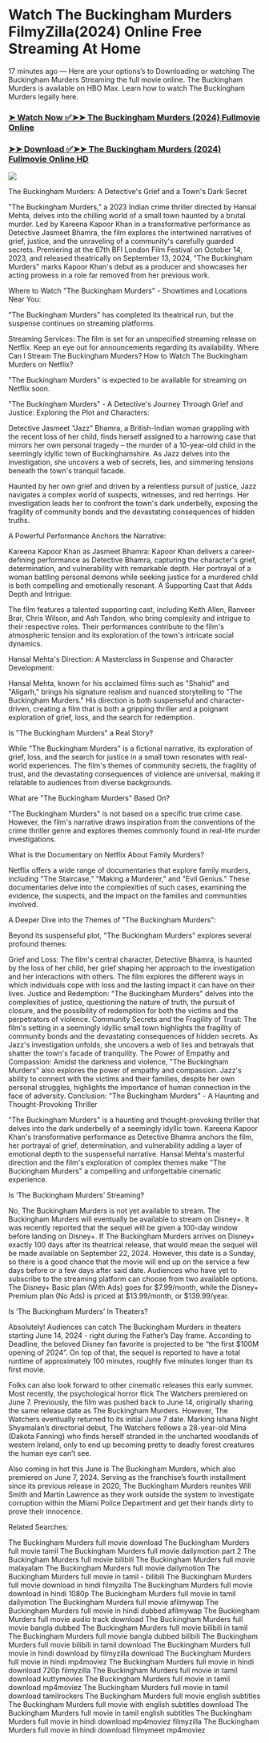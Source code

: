 # Watch The Buckingham Murders FilmyZilla(2024) Online Free Streaming At Home

17 minutes ago — Here are your options’s to Downloading or watching The Buckingham Murders Streaming the full movie online. The Buckingham Murders is available on HBO Max. Learn how to watch The Buckingham Murders legally here.


### [➤ Watch Now ✅➤➤ The Buckingham Murders (2024) Fullmovie Online](https://freeinhinditamilmovies.blogspot.com/2024/09/the-buckingham-murders-near-me-2024.html)

### [➤➤ Download ✅➤➤ The Buckingham Murders (2024) Fullmovie Online HD](https://freeinhinditamilmovies.blogspot.com/2024/09/the-buckingham-murders-near-me-2024.html)

<p dir="auto"><a href="https://freeinhinditamilmovies.blogspot.com/2024/09/the-buckingham-murders-near-me-2024.html" title="PLAY NOW" rel="nofollow"><img src="https://i.imgur.com/jhNGoEt.gif" style="max-width: 100%;"></a></p>


The Buckingham Murders: A Detective's Grief and a Town's Dark Secret

"The Buckingham Murders," a 2023 Indian crime thriller directed by Hansal Mehta, delves into the chilling world of a small town haunted by a brutal murder. Led by Kareena Kapoor Khan in a transformative performance as Detective Jasmeet Bhamra, the film explores the intertwined narratives of grief, justice, and the unraveling of a community's carefully guarded secrets. Premiering at the 67th BFI London Film Festival on October 14, 2023, and released theatrically on September 13, 2024, "The Buckingham Murders" marks Kapoor Khan's debut as a producer and showcases her acting prowess in a role far removed from her previous work.

Where to Watch "The Buckingham Murders" - Showtimes and Locations Near You:

"The Buckingham Murders" has completed its theatrical run, but the suspense continues on streaming platforms.

Streaming Services: The film is set for an unspecified streaming release on Netflix. Keep an eye out for announcements regarding its availability.
Where Can I Stream The Buckingham Murders? How to Watch The Buckingham Murders on Netflix?

"The Buckingham Murders" is expected to be available for streaming on Netflix soon.

"The Buckingham Murders" - A Detective's Journey Through Grief and Justice: Exploring the Plot and Characters:

Detective Jasmeet "Jazz" Bhamra, a British-Indian woman grappling with the recent loss of her child, finds herself assigned to a harrowing case that mirrors her own personal tragedy – the murder of a 10-year-old child in the seemingly idyllic town of Buckinghamshire. As Jazz delves into the investigation, she uncovers a web of secrets, lies, and simmering tensions beneath the town's tranquil facade.

Haunted by her own grief and driven by a relentless pursuit of justice, Jazz navigates a complex world of suspects, witnesses, and red herrings. Her investigation leads her to confront the town's dark underbelly, exposing the fragility of community bonds and the devastating consequences of hidden truths.

A Powerful Performance Anchors the Narrative:

Kareena Kapoor Khan as Jasmeet Bhamra: Kapoor Khan delivers a career-defining performance as Detective Bhamra, capturing the character's grief, determination, and vulnerability with remarkable depth. Her portrayal of a woman battling personal demons while seeking justice for a murdered child is both compelling and emotionally resonant.
A Supporting Cast that Adds Depth and Intrigue:

The film features a talented supporting cast, including Keith Allen, Ranveer Brar, Chris Wilson, and Ash Tandon, who bring complexity and intrigue to their respective roles. Their performances contribute to the film's atmospheric tension and its exploration of the town's intricate social dynamics.

Hansal Mehta's Direction: A Masterclass in Suspense and Character Development:

Hansal Mehta, known for his acclaimed films such as "Shahid" and "Aligarh," brings his signature realism and nuanced storytelling to "The Buckingham Murders." His direction is both suspenseful and character-driven, creating a film that is both a gripping thriller and a poignant exploration of grief, loss, and the search for redemption.

Is "The Buckingham Murders" a Real Story?

While "The Buckingham Murders" is a fictional narrative, its exploration of grief, loss, and the search for justice in a small town resonates with real-world experiences. The film's themes of community secrets, the fragility of trust, and the devastating consequences of violence are universal, making it relatable to audiences from diverse backgrounds.

What are "The Buckingham Murders" Based On?

"The Buckingham Murders" is not based on a specific true crime case. However, the film's narrative draws inspiration from the conventions of the crime thriller genre and explores themes commonly found in real-life murder investigations.

What is the Documentary on Netflix About Family Murders?

Netflix offers a wide range of documentaries that explore family murders, including "The Staircase," "Making a Murderer," and "Evil Genius." These documentaries delve into the complexities of such cases, examining the evidence, the suspects, and the impact on the families and communities involved.

A Deeper Dive into the Themes of "The Buckingham Murders":

Beyond its suspenseful plot, "The Buckingham Murders" explores several profound themes:

Grief and Loss: The film's central character, Detective Bhamra, is haunted by the loss of her child, her grief shaping her approach to the investigation and her interactions with others. The film explores the different ways in which individuals cope with loss and the lasting impact it can have on their lives.
Justice and Redemption: "The Buckingham Murders" delves into the complexities of justice, questioning the nature of truth, the pursuit of closure, and the possibility of redemption for both the victims and the perpetrators of violence.
Community Secrets and the Fragility of Trust: The film's setting in a seemingly idyllic small town highlights the fragility of community bonds and the devastating consequences of hidden secrets. As Jazz's investigation unfolds, she uncovers a web of lies and betrayals that shatter the town's facade of tranquility.
The Power of Empathy and Compassion: Amidst the darkness and violence, "The Buckingham Murders" also explores the power of empathy and compassion. Jazz's ability to connect with the victims and their families, despite her own personal struggles, highlights the importance of human connection in the face of adversity.
Conclusion: "The Buckingham Murders" - A Haunting and Thought-Provoking Thriller

"The Buckingham Murders" is a haunting and thought-provoking thriller that delves into the dark underbelly of a seemingly idyllic town. Kareena Kapoor Khan's transformative performance as Detective Bhamra anchors the film, her portrayal of grief, determination, and vulnerability adding a layer of emotional depth to the suspenseful narrative. Hansal Mehta's masterful direction and the film's exploration of complex themes make "The Buckingham Murders" a compelling and unforgettable cinematic experience.


Is ‘The Buckingham Murders’ Streaming?

No, The Buckingham Murders is not yet available to stream. The Buckingham Murders will eventually be available to stream on Disney+. It was recently reported that the sequel will be given a 100-day window before landing on Disney+. If The Buckingham Murders arrives on Disney+ exactly 100 days after its theatrical release, that would mean the sequel will be made available on September 22, 2024. However, this date is a Sunday, so there is a good chance that the movie will end up on the service a few days before or a few days after said date. Audiences who have yet to subscribe to the streaming platform can choose from two available options. The Disney+ Basic plan (With Ads) goes for $7.99/month, while the Disney+ Premium plan (No Ads) is priced at $13.99/month, or $139.99/year.

Is ‘The Buckingham Murders’ In Theaters?

Absolutely! Audiences can catch The Buckingham Murders in theaters starting June 14, 2024 - right during the Father’s Day frame. According to Deadline, the beloved Disney fan favorite is projected to be “the first $100M opening of 2024”. On top of that, the sequel is reported to have a total runtime of approximately 100 minutes, roughly five minutes longer than its first movie.

Folks can also look forward to other cinematic releases this early summer. Most recently, the psychological horror flick The Watchers premiered on June 7. Previously, the film was pushed back to June 14, originally sharing the same release date as The Buckingham Murders. However, The Watchers eventually returned to its initial June 7 date. Marking Ishana Night Shyamalan’s directorial debut, The Watchers follows a 28-year-old Mina (Dakota Fanning) who finds herself stranded in the uncharted woodlands of western Ireland, only to end up becoming pretty to deadly forest creatures the human eye can’t see.

Also coming in hot this June is The Buckingham Murders, which also premiered on June 7, 2024. Serving as the franchise’s fourth installment since its previous release in 2020, The Buckingham Murders reunites Will Smith and Martin Lawrence as they work outside the system to investigate corruption within the Miami Police Department and get their hands dirty to prove their innocence.


Related Searches:

The Buckingham Murders full movie download
The Buckingham Murders full movie tamil
The Buckingham Murders full movie dailymotion part 2
The Buckingham Murders full movie bilibili
The Buckingham Murders full movie malayalam
The Buckingham Murders full movie dailymotion
The Buckingham Murders full movie in tamil - bilibili
The Buckingham Murders full movie download in hindi filmyzilla
The Buckingham Murders full movie download in hindi 1080p
The Buckingham Murders full movie in tamil dailymotion
The Buckingham Murders full movie afilmywap
The Buckingham Murders full movie in hindi dubbed afilmywap
The Buckingham Murders full movie audio track download
The Buckingham Murders full movie bangla dubbed
The Buckingham Murders full movie bilibili in tamil
The Buckingham Murders full movie bangla dubbed bilibili
The Buckingham Murders full movie bilibili in tamil download
The Buckingham Murders full movie in hindi download by filmyzilla
download The Buckingham Murders full movie in hindi mp4moviez
The Buckingham Murders full movie in hindi download 720p filmyzilla
The Buckingham Murders full movie in tamil download kuttymovies
The Buckingham Murders full movie in tamil download mp4moviez
The Buckingham Murders full movie in tamil download tamilrockers
The Buckingham Murders full movie english subtitles
The Buckingham Murders full movie with english subtitles download
The Buckingham Murders full movie in tamil english subtitles
The Buckingham Murders full movie in hindi download mp4moviez filmyzilla
The Buckingham Murders full movie in hindi download filmymeet mp4moviez
